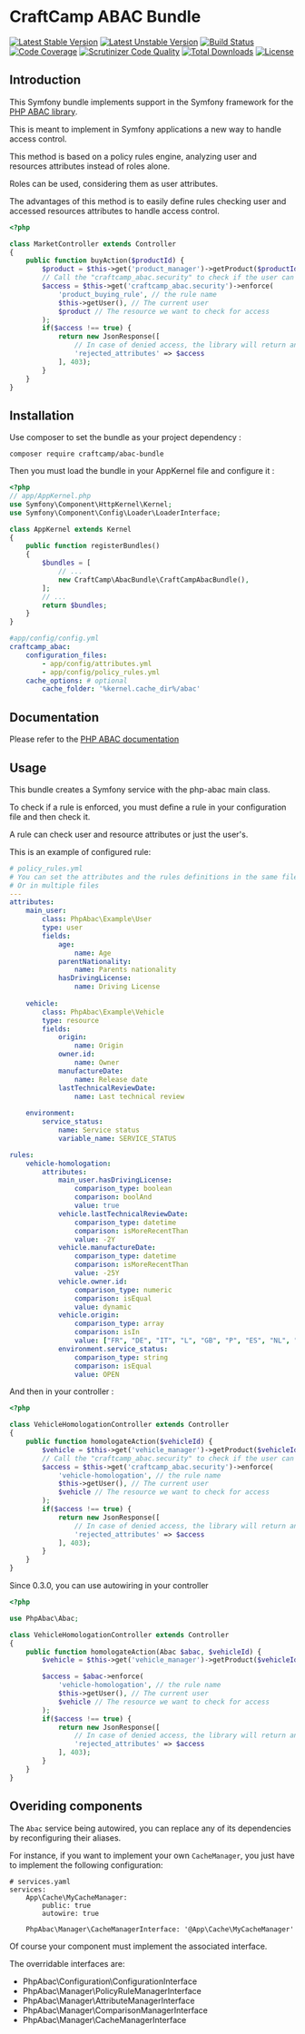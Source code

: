 CraftCamp ABAC Bundle
=================

[![Latest Stable Version](https://poser.pugx.org/craftcamp/abac-bundle/v/stable)](https://packagist.org/packages/craftcamp/abac-bundle)
[![Latest Unstable Version](https://poser.pugx.org/craftcamp/abac-bundle/v/unstable)](https://packagist.org/packages/craftcamp/abac-bundle)
[![Build Status](https://travis-ci.org/CraftCamp/abac-bundle.svg?branch=master)](https://travis-ci.org/CraftCamp/abac-bundle)
[![Code Coverage](https://scrutinizer-ci.com/g/CraftCamp/abac-bundle/badges/coverage.png?b=master)](https://scrutinizer-ci.com/g/CraftCamp/abac-bundle/?branch=master)
[![Scrutinizer Code Quality](https://scrutinizer-ci.com/g/CraftCamp/abac-bundle/badges/quality-score.png?b=master)](https://scrutinizer-ci.com/g/CraftCamp/abac-bundle/?branch=master)
[![Total Downloads](https://poser.pugx.org/craftcamp/abac-bundle/downloads)](https://packagist.org/packages/craftcamp/abac-bundle)
[![License](https://poser.pugx.org/craftcamp/abac-bundle/license)](https://packagist.org/packages/craftcamp/abac-bundle)

Introduction
------------

This Symfony bundle implements support in the Symfony framework for the [PHP ABAC library](https://github.com/CraftCamp/php-abac).

This is meant to implement in Symfony applications a new way to handle access control.

This method is based on a policy rules engine, analyzing user and resources attributes instead of roles alone.

Roles can be used, considering them as user attributes.

The advantages of this method is to easily define rules checking user and accessed resources attributes to handle access control.

```php
<?php

class MarketController extends Controller
{
    public function buyAction($productId) {
        $product = $this->get('product_manager')->getProduct($productId);
        // Call the "craftcamp_abac.security" to check if the user can buy the given product
        $access = $this->get('craftcamp_abac.security')->enforce(
            'product_buying_rule', // the rule name
            $this->getUser(), // The current user
            $product // The resource we want to check for access
        );
        if($access !== true) {
            return new JsonResponse([
                // In case of denied access, the library will return an array of the unmatched attributes slugs
                'rejected_attributes' => $access
            ], 403);
        }
    }
}
```

Installation
------------

Use composer to set the bundle as your project dependency :

```
composer require craftcamp/abac-bundle
```

Then you must load the bundle in your AppKernel file and configure it :

```php
<?php
// app/AppKernel.php
use Symfony\Component\HttpKernel\Kernel;
use Symfony\Component\Config\Loader\LoaderInterface;

class AppKernel extends Kernel
{
    public function registerBundles()
    {
        $bundles = [
            // ...
            new CraftCamp\AbacBundle\CraftCampAbacBundle(),
        ];
        // ...
        return $bundles;
    }
}
```

```yaml
#app/config/config.yml
craftcamp_abac:
    configuration_files:
        - app/config/attributes.yml
        - app/config/policy_rules.yml
    cache_options: # optional
        cache_folder: '%kernel.cache_dir%/abac'
```

Documentation
-------------

Please refer to the [PHP ABAC documentation](https://github.com/CraftCamp/php-abac)

Usage
-----

This bundle creates a Symfony service with the php-abac main class.

To check if a rule is enforced, you must define a rule in your configuration file and then check it.

A rule can check user and resource attributes or just the user's.

This is an example of configured rule:

```yaml
# policy_rules.yml
# You can set the attributes and the rules definitions in the same file if you want
# Or in multiple files
---
attributes:
    main_user:
        class: PhpAbac\Example\User
        type: user
        fields:
            age:
                name: Age
            parentNationality:
                name: Parents nationality
            hasDrivingLicense:
                name: Driving License
            
    vehicle:
        class: PhpAbac\Example\Vehicle
        type: resource
        fields:
            origin:
                name: Origin
            owner.id:
                name: Owner
            manufactureDate:
                name: Release date
            lastTechnicalReviewDate:
                name: Last technical review
        
    environment:
        service_status:
            name: Service status
            variable_name: SERVICE_STATUS

rules:
    vehicle-homologation:
        attributes:
            main_user.hasDrivingLicense:
                comparison_type: boolean
                comparison: boolAnd
                value: true
            vehicle.lastTechnicalReviewDate:
                comparison_type: datetime
                comparison: isMoreRecentThan
                value: -2Y
            vehicle.manufactureDate:
                comparison_type: datetime
                comparison: isMoreRecentThan
                value: -25Y
            vehicle.owner.id:
                comparison_type: numeric
                comparison: isEqual
                value: dynamic
            vehicle.origin:
                comparison_type: array
                comparison: isIn
                value: ["FR", "DE", "IT", "L", "GB", "P", "ES", "NL", "B"]
            environment.service_status:
                comparison_type: string
                comparison: isEqual
                value: OPEN

```

And then in your controller :

```php
<?php

class VehicleHomologationController extends Controller
{
    public function homologateAction($vehicleId) {
        $vehicle = $this->get('vehicle_manager')->getProduct($vehicleId);
        // Call the "craftcamp_abac.security" to check if the user can homologate the given vehicle
        $access = $this->get('craftcamp_abac.security')->enforce(
            'vehicle-homologation', // the rule name
            $this->getUser(), // The current user
            $vehicle // The resource we want to check for access
        );
        if($access !== true) {
            return new JsonResponse([
                // In case of denied access, the library will return an array of the unmatched attributes slugs
                'rejected_attributes' => $access
            ], 403);
        }
    }
}
```

Since 0.3.0, you can use autowiring in your controller

```php
<?php

use PhpAbac\Abac;

class VehicleHomologationController extends Controller
{
    public function homologateAction(Abac $abac, $vehicleId) {
        $vehicle = $this->get('vehicle_manager')->getProduct($vehicleId);

        $access = $abac->enforce(
            'vehicle-homologation', // the rule name
            $this->getUser(), // The current user
            $vehicle // The resource we want to check for access
        );
        if($access !== true) {
            return new JsonResponse([
                // In case of denied access, the library will return an array of the unmatched attributes slugs
                'rejected_attributes' => $access
            ], 403);
        }
    }
}
```

Overiding components
--------------------

The ``Abac`` service being autowired, you can replace any of its dependencies by reconfiguring their aliases.

For instance, if you want to implement your own ``CacheManager``, you just have to implement the following configuration:

```
# services.yaml
services:
    App\Cache\MyCacheManager:
        public: true
        autowire: true

    PhpAbac\Manager\CacheManagerInterface: '@App\Cache\MyCacheManager'
```

Of course your component must implement the associated interface.

The overridable interfaces are:

* PhpAbac\Configuration\ConfigurationInterface
* PhpAbac\Manager\PolicyRuleManagerInterface
* PhpAbac\Manager\AttributeManagerInterface
* PhpAbac\Manager\ComparisonManagerInterface
* PhpAbac\Manager\CacheManagerInterface